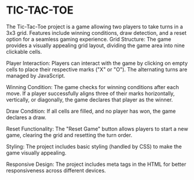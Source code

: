 # TIC-TAC-TOE
The Tic-Tac-Toe project is a game allowing two players to take turns in a 3x3 grid. Features include winning conditions, draw detection, and a reset option for a seamless gaming experience.
Grid Structure: The game provides a visually appealing grid layout, dividing the game area into nine clickable cells.

Player Interaction: Players can interact with the game by clicking on empty cells to place their respective marks ("X" or "O"). The alternating turns are managed by JavaScript.

Winning Condition: The game checks for winning conditions after each move. If a player successfully aligns three of their marks horizontally, vertically, or diagonally, the game declares that player as the winner.

Draw Condition: If all cells are filled, and no player has won, the game declares a draw.

Reset Functionality: The "Reset Game" button allows players to start a new game, clearing the grid and resetting the turn order.

Styling: The project includes basic styling (handled by CSS) to make the game visually appealing.

Responsive Design: The project includes meta tags in the HTML for better responsiveness across different devices.
